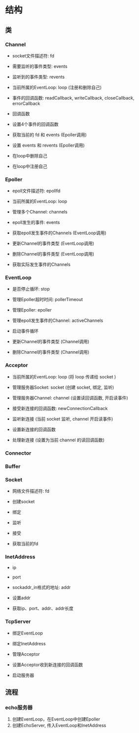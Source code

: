 
# 结构

## 类

### Channel

- socket文件描述符: fd
- 需要监听的事件类型: events
- 监听到的事件类型: revents
- 当前所属的EventLoop: loop (注册和删除自己)
- 事件的回调函数: readCallback, writeCallback, closeCallback, errorCallback

- 回调函数
- 设置4个事件的回调函数
- 获取当前的 fd 和 events (Epoller调用)
- 设置 events 和 revents (Epoller调用)
- 在loop中删除自己
- 在loop中注册自己

### Epoller

- epoll文件描述符: epollfd
- 当前所属的EventLoop: loop
- 管理多个Channel: channels
- epoll发生的事件: events

- 获取epoll发生事件的Channels (EventLoop调用)
- 更新Channel的事件类型 (EventLoop调用)
- 删除Channel的事件类型 (EventLoop调用)
- 获取实际发生事件的Channels

### EventLoop

- 是否停止循环: stop
- 管理Epoller超时时间: pollerTimeout
- 管理Epoller: epoller
- 管理epoll发生事件的Channel: activeChannels

- 启动事件循环
- 更新Channel的事件类型 (Channel调用)
- 删除Channel的事件类型 (Channel调用)

### Acceptor

- 当前所属的EventLoop: loop (将 loop 传递给 socket )
- 管理服务器Socket: socket (创建 socket, 绑定, 监听)
- 管理服务器Channel: channel (设置读回调函数, 开启读事件)
- 接受新连接的回调函数: newConnectionCallback

- 监听新连接 (当前 socket 监听, channel 开启读事件)
- 设置新连接的回调函数
- 处理新连接 (设置为当前 channel 的读回调函数)

### Connector

### Buffer

### Socket

- 网络文件描述符: fd

- 创建socket
- 绑定
- 监听
- 接受
- 获取当前的fd

### InetAddress

- ip
- port
- sockaddr_in格式的地址: addr

- 设置addr
- 获取ip、port、addr、addr长度

### TcpServer

- 绑定EventLoop
- 绑定InetAddress
- 管理Acceptor

- 设置Acceptor收到新连接的回调函数
- 启动服务器

## 流程

### echo服务器

1. 创建EventLoop，在EventLoop中创建Epoller
2. 创建EchoServer, 传入EventLoop和InetAddress
